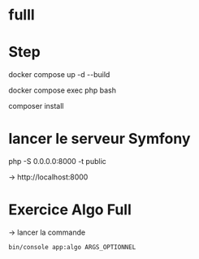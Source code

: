 # fulll

# Step 
docker compose up -d --build

docker compose exec php bash

composer install

# lancer le serveur Symfony 

php -S 0.0.0.0:8000 -t public

-> http://localhost:8000



# Exercice Algo Full

-> lancer la commande 

`bin/console app:algo ARGS_OPTIONNEL`